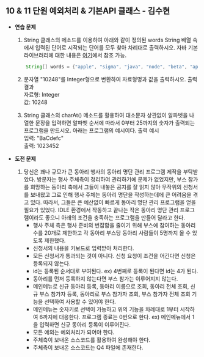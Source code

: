 ## 10 & 11 단원 예외처리 & 기본API 클래스 - 김수현
* **연습 문제**
   
    1. String 클래스의 메소드를 이용하여 아래와 같이 정의된 words String 배열 속에서 입력된 단어로 시작되는 단어를 모두 찾아 차례대로 출력하시오. 자바 기본 라이브러리에 대한 내용은 [여기](https://docs.oracle.com/en/java/javase/17/docs/api/index.html)에서 참조 가능.
    ```java
        String[] words = {"apple", "sigma", "java", "node", "beta", "apple pie", "java.lang.Math"};

    ```
    2. 문자열 "10248"를 Integer형으로 변환하여 자료형명과 값을 출력하시오.
    출력 결과<br/>
        자료형: Integer<br/>
        값: 10248

    3. String 클래스의 charAt() 메소드를 활용하여 대소문자 상관없이 알파벳을 나열한 문장을 입력하면 알파벳 순서에 따라서 0부터 25까지의 숫자가 출력되는 프로그램을 만드시오. 아래는 프로그램의 예시이다. 
    출력 예시<br/>
        입력: "BaCdefc"<br/>
        출력: 1023452


* **도전 문제**
   
    1. 당신은 꽤나 규모가 큰 동아리 행사의 동아리 명단 관리 프로그램 제작을 부탁받았다. 방문자는 행사 주체측이 정리하여 관리하기에 문제가 없었지만, 부스 참가를 희망하는 동아리 측에서 그들이 내놓은 공지를 잘 읽지 않아 무작위의 신청서를 보내왔고 그로 인해 행사 주체는 동아리 명단을 작성하는데에 큰 어려움을 겪고 있다. 따라서, 그들은 큰 예산없이 빠르게 동아리 명단 관리 프로그램을 얻을 필요가 있었다. IDLE 환경에서 작동하고 끝나는 작은 동아리 명단 관리 프로그램이라도 좋으니 아래의 조건을 충족하는 프로그램을 만들어 달라고 한다.
        * 행사 주체 측은 행사 준비의 번잡함을 줄이기 위해 부스에 참여하는 동아리 수를 20개로 제한하고 각 동아리 부스당 동아리 사람들이 5명까지 올 수 있도록 제한했다.
        * 신청서의 내용을 키보드로 입력받아 처리한다.
        * 모든 신청서가 통과되는 것이 아니다. 신청 요청이 조건을 어긴다면 신청은 등록되지 않는다.
        * id는 등록된 순서대로 부여된다. ex) 4번째로 등록이 된다면 id는 4가 된다.
        * 동아리를 먼저 등록하지 않는다면 부스 참가는 이루어지지 않는다.
        * 메인메뉴로 신규 동아리 등록, 동아리 이름으로 조회, 동아리 전체 조회, 신규 부스 참가자 등록, 동아리로 부스 참가자 조회, 부스 참가자 전체 조회 기능을 선택하여 사용할 수 있어야 한다.
        * 메인메뉴는 숫자키로 선택이 가능하고 위의 기능을 차례대로 1부터 시작하여 6까지에 대응한다. 프로그램 종료는 0번으로 한다. ex) 메인메뉴에서 1을 입력하면 신규 동아리 등록이 이루어진다.
        * 모든 예외는 예외처리가 되어야 한다.
        * 주체측이 보내온 소스코드를 활용하여 완성해야 한다.
        * 주체측이 보내온 소스코드는 Q4 파일에 존재한다.
